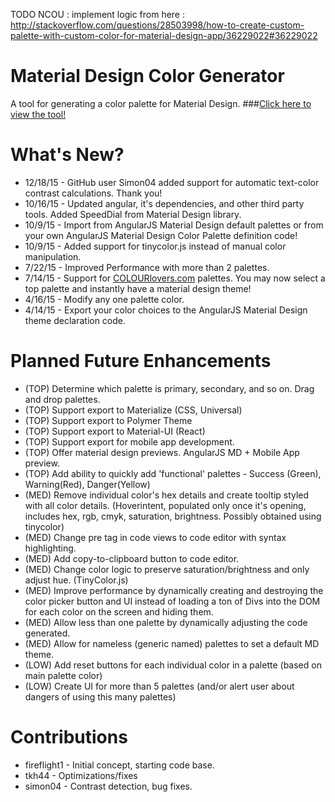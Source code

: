 TODO NCOU : implement logic from here : http://stackoverflow.com/questions/28503998/how-to-create-custom-palette-with-custom-color-for-material-design-app/36229022#36229022

# Material Design Color Generator
A tool for generating a color palette for Material Design.
###<a href="http://mcg.mbitson.com/">Click here to view the tool!</a>

# What's New?
* 12/18/15 - GitHub user Simon04 added support for automatic text-color contrast calculations. Thank you!
* 10/16/15 - Updated angular, it's dependencies, and other third party tools. Added SpeedDial from Material Design library.
* 10/9/15 - Import from AngularJS Material Design default palettes or from your own AngularJS Material Design Color Palette definition code!
* 10/9/15 - Added support for tinycolor.js instead of manual color manipulation.
* 7/22/15 - Improved Performance with more than 2 palettes.
* 7/14/15 - Support for <a href="http://www.COLOURlovers.com">COLOURlovers.com</a> palettes. You may now select a top palette and instantly have a material design theme!
* 4/16/15 - Modify any one palette color.
* 4/14/15 - Export your color choices to the AngularJS Material Design theme declaration code.

# Planned Future Enhancements
* (TOP) Determine which palette is primary, secondary, and so on. Drag and drop palettes.
* (TOP) Support export to Materialize (CSS, Universal)
* (TOP) Support export to Polymer Theme
* (TOP) Support export to Material-UI (React)
* (TOP) Support export for mobile app development.
* (TOP) Offer material design previews. AngularJS MD + Mobile App preview.
* (TOP) Add ability to quickly add 'functional' palettes - Success (Green), Warning(Red), Danger(Yellow)
* (MED) Remove individual color's hex details and create tooltip styled with all color details. (Hoverintent, populated only once it's opening, includes hex, rgb, cmyk, saturation, brightness. Possibly obtained using tinycolor)
* (MED) Change pre tag in code views to code editor with syntax highlighting.
* (MED) Add copy-to-clipboard button to code editor.
* (MED) Change color logic to preserve saturation/brightness and only adjust hue. (TinyColor.js)
* (MED) Improve performance by dynamically creating and destroying the color picker button and UI instead of loading a ton of Divs into the DOM for each color on the screen and hiding them.
* (MED) Allow less than one palette by dynamically adjusting the code generated.
* (MED) Allow for nameless (generic named) palettes to set a default MD theme.
* (LOW) Add reset buttons for each individual color in a palette (based on main palette color)
* (LOW) Create UI for more than 5 palettes (and/or alert user about dangers of using this many palettes)

# Contributions
* fireflight1 - Initial concept, starting code base.
* tkh44 - Optimizations/fixes
* simon04 - Contrast detection, bug fixes.
